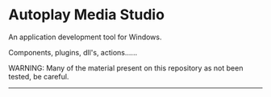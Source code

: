# Autoplay Media Studio
An application development tool for Windows.

Components, plugins, dll's, actions......

WARNING: Many of the material present on this repository as not been tested, be careful.

**************************************************************************
